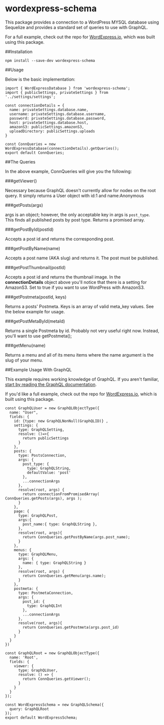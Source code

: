 # wordexpress-schema
This package provides a connection to a WordPress MYSQL database using Sequelize and provides a standard set of queries to use with GraphQL.

For a full example, check out the repo for [WordExpress.io](https://github.com/ramsaylanier/WordpressExpress), which was built using this package.

##Installation
```
npm install --save-dev wordexpress-schema
```

##Usage

Below is the basic implementation:
```
import { WordExpressDatabase } from 'wordexpress-schema';
import { publicSettings, privateSettings } from '../settings/settings';

const connectionDetails = {
  name: privateSettings.database.name,
  username: privateSettings.database.username,
  password: privateSettings.database.password,
  host: privateSettings.database.host,
  amazonS3: publicSettings.amazonS3,
  uploadDirectory: publicSettings.uploads
}

const ConnQueries = new WordExpressDatabase(connectionDetails).getQueries();
export default ConnQueries;
```

##The Queries

In the above example, ConnQueries will give you the following:

###getViewer()

Necessary because GraphQL doesn't currently allow for nodes on the root query. It simply returns a User object with id:1 and name:Anonymous

###getPosts(args)

args is an object; however, the only acceptable key in args is ```post_type```. This finds all published posts by post type. Returns a promised array.

###getPostById(postId)

Accepts a post id and returns the corresponding post.

###getPostByName(name)

Accepts a post name (AKA slug) and returns it. The post must be published.

###getPostThumbnail(postId)

Accepts a post id and returns the thumbnail image. In the **connectionDetails** object above you'll notice that there is a setting for AmazonS3. Set to true if you want to use WordPress with AmazonS3.

###getPostmeta(postId, keys)

Returns a posts' Postmeta. Keys is an array of valid meta_key values. See the below example for usage.

###getPostMetaById(metaId)

Returns a single Postmeta by id. Probably not very useful right now. Instead, you'll want to use getPostmeta();

###getMenu(name)

Returns a menu and all of its menu items where the name argument is the slug of your menu.

##Example Usage With GraphQL

This example requires working knowledge of GraphQL. If you aren't familiar, [start by reading the GraphQL documentation](http://graphql.org/docs/getting-started/).

If you'd like a full example, check out the repo for [WordExpress.io](https://github.com/ramsaylanier/WordpressExpress), which is built using this package.

```
const GraphQLUser = new GraphQLObjectType({
  name: "User",
  fields: {
    id: {type: new GraphQLNonNull(GraphQLID)} ,
    settings: {
      type: GraphQLSetting,
      resolve: ()=>{
        return publicSettings
      }
    },
    posts: {
      type: PostsConnection,
      args: {
        post_type: {
          type: GraphQLString,
          defaultValue: 'post'
        },
        ...connectionArgs
      },
      resolve(root, args) {
        return connectionFromPromisedArray( ConnQueries.getPosts(args), args );
      }
    },
    page: {
      type: GraphQLPost,
      args:{
        post_name:{ type: GraphQLString },
      },
      resolve(root, args){
        return ConnQueries.getPostByName(args.post_name);
      }
    },
    menus: {
      type: GraphQLMenu,
      args: {
        name: { type: GraphQLString }
      },
      resolve(root, args) {
        return ConnQueries.getMenu(args.name);
      }
    },
    postmeta: {
      type: PostmetaConnection,
      args: {
        post_id: {
          type: GraphQLInt
        },
        ...connectionArgs
      },
      resolve(root, args){
        return ConnQueries.getPostmeta(args.post_id)
      }
    }
  }
})

const GraphQLRoot = new GraphQLObjectType({
  name: 'Root',
  fields: {
    viewer: {
      type: GraphQLUser,
      resolve: () => {
        return ConnQueries.getViewer();
      }
    }
  }
});

const WordExpressSchema = new GraphQLSchema({
  query: GraphQLRoot
});
export default WordExpressSchema;

```

